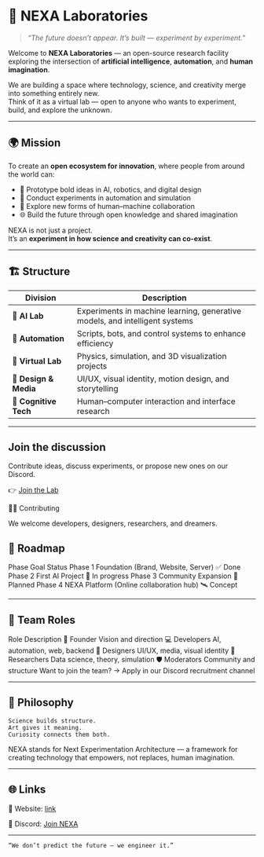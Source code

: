 # 🧠 NEXA Laboratories

> _“The future doesn’t appear. It’s built — experiment by experiment.”_

Welcome to **NEXA Laboratories** — an open-source research facility exploring the intersection of **artificial intelligence**, **automation**, and **human imagination**.

We are building a space where technology, science, and creativity merge into something entirely new.  
Think of it as a virtual lab — open to anyone who wants to experiment, build, and explore the unknown.

---

## 🌍 Mission

To create an **open ecosystem for innovation**, where people from around the world can:

- 🧩 Prototype bold ideas in AI, robotics, and digital design
- 🔬 Conduct experiments in automation and simulation
- 🎨 Explore new forms of human–machine collaboration
- 🌐 Build the future through open knowledge and shared imagination  

NEXA is not just a project.  
It’s an **experiment in how science and creativity can co-exist**.

---

## 🏗️ Structure

| Division | Description |
|-----------|--------------|
| 🤖 **AI Lab** | Experiments in machine learning, generative models, and intelligent systems |
| 🧩 **Automation** | Scripts, bots, and control systems to enhance efficiency |
| 🔬 **Virtual Lab** | Physics, simulation, and 3D visualization projects |
| 🎨 **Design & Media** | UI/UX, visual identity, motion design, and storytelling |
| 🧠 **Cognitive Tech** | Human–computer interaction and interface research |

---

## Join the discussion

Contribute ideas, discuss experiments, or propose new ones on our Discord.

👉 [Join the Lab](https://discord.gg/AQXVHsXmEe)

🧑‍🔬 Contributing

We welcome developers, designers, researchers, and dreamers.

## 🧭 Roadmap
Phase	Goal	Status
Phase 1	Foundation (Brand, Website, Server)    ✅ Done
Phase 2	First AI Project    🧪 In progress
Phase 3	Community Expansion    🚧 Planned
Phase 4	NEXA Platform (Online collaboration hub)	🛰️ Concept

---

## 🧩 Team Roles
Role	Description
👑 Founder	Vision and direction
💻 Developers	AI, automation, web, backend
🎨 Designers	UI/UX, media, visual identity
🧠 Researchers	Data science, theory, simulation
🛡️ Moderators	Community and structure
Want to join the team?
→ Apply in our Discord recruitment channel

---

## 🧬 Philosophy

    Science builds structure.
    Art gives it meaning.
    Curiosity connects them both.

NEXA stands for Next Experimentation Architecture — a framework for creating technology that empowers, not replaces, human imagination.

---

## 🌐 Links

🧠 Website: [link](https://nexa-lab.pages.dev/)

💬 Discord: [Join NEXA](https://discord.gg/AQXVHsXmEe)

---

    “We don’t predict the future — we engineer it.”
